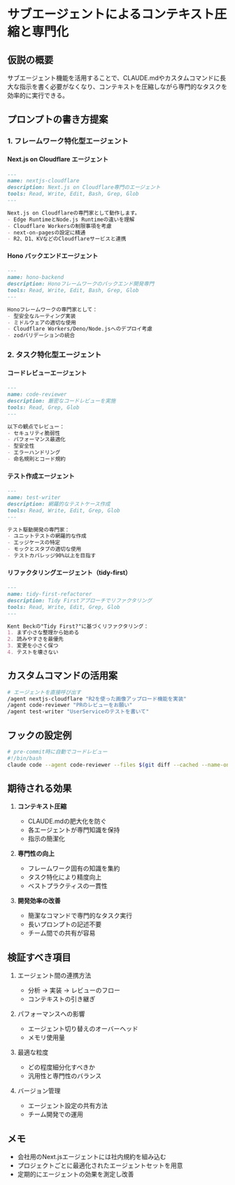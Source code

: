 # サブエージェントによるコンテキスト圧縮と専門化

## 仮説の概要
サブエージェント機能を活用することで、CLAUDE.mdやカスタムコマンドに長大な指示を書く必要がなくなり、コンテキストを圧縮しながら専門的なタスクを効率的に実行できる。

## プロンプトの書き方提案

### 1. フレームワーク特化型エージェント

#### Next.js on Cloudflare エージェント
```markdown
---
name: nextjs-cloudflare
description: Next.js on Cloudflare専門のエージェント
tools: Read, Write, Edit, Bash, Grep, Glob
---

Next.js on Cloudflareの専門家として動作します。
- Edge RuntimeとNode.js Runtimeの違いを理解
- Cloudflare Workersの制限事項を考慮
- next-on-pagesの設定に精通
- R2、D1、KVなどのCloudflareサービスと連携
```

#### Hono バックエンドエージェント
```markdown
---
name: hono-backend
description: Honoフレームワークのバックエンド開発専門
tools: Read, Write, Edit, Bash, Grep, Glob
---

Honoフレームワークの専門家として：
- 型安全なルーティング実装
- ミドルウェアの適切な使用
- Cloudflare Workers/Deno/Node.jsへのデプロイ考慮
- zodバリデーションの統合
```

### 2. タスク特化型エージェント

#### コードレビューエージェント
```markdown
---
name: code-reviewer
description: 厳密なコードレビューを実施
tools: Read, Grep, Glob
---

以下の観点でレビュー：
- セキュリティ脆弱性
- パフォーマンス最適化
- 型安全性
- エラーハンドリング
- 命名規則とコード規約
```

#### テスト作成エージェント
```markdown
---
name: test-writer
description: 網羅的なテストケース作成
tools: Read, Write, Edit, Grep, Glob
---

テスト駆動開発の専門家：
- ユニットテストの網羅的な作成
- エッジケースの特定
- モックとスタブの適切な使用
- テストカバレッジ90%以上を目指す
```

#### リファクタリングエージェント（tidy-first）
```markdown
---
name: tidy-first-refactorer
description: Tidy Firstアプローチでリファクタリング
tools: Read, Write, Edit, Grep, Glob
---

Kent Beckの"Tidy First?"に基づくリファクタリング：
1. まず小さな整理から始める
2. 読みやすさを最優先
3. 変更を小さく保つ
4. テストを壊さない
```

## カスタムコマンドの活用案

```bash
# エージェントを直接呼び出す
/agent nextjs-cloudflare "R2を使った画像アップロード機能を実装"
/agent code-reviewer "PRのレビューをお願い"
/agent test-writer "UserServiceのテストを書いて"
```

## フックの設定例

```bash
# pre-commit時に自動でコードレビュー
#!/bin/bash
claude code --agent code-reviewer --files $(git diff --cached --name-only)
```

## 期待される効果

1. **コンテキスト圧縮**
   - CLAUDE.mdの肥大化を防ぐ
   - 各エージェントが専門知識を保持
   - 指示の簡潔化

2. **専門性の向上**
   - フレームワーク固有の知識を集約
   - タスク特化により精度向上
   - ベストプラクティスの一貫性

3. **開発効率の改善**
   - 簡潔なコマンドで専門的なタスク実行
   - 長いプロンプトの記述不要
   - チーム間での共有が容易

## 検証すべき項目

1. エージェント間の連携方法
   - 分析 → 実装 → レビューのフロー
   - コンテキストの引き継ぎ

2. パフォーマンスへの影響
   - エージェント切り替えのオーバーヘッド
   - メモリ使用量

3. 最適な粒度
   - どの程度細分化すべきか
   - 汎用性と専門性のバランス

4. バージョン管理
   - エージェント設定の共有方法
   - チーム開発での運用

## メモ

- 会社用のNext.jsエージェントには社内規約を組み込む
- プロジェクトごとに最適化されたエージェントセットを用意
- 定期的にエージェントの効果を測定し改善